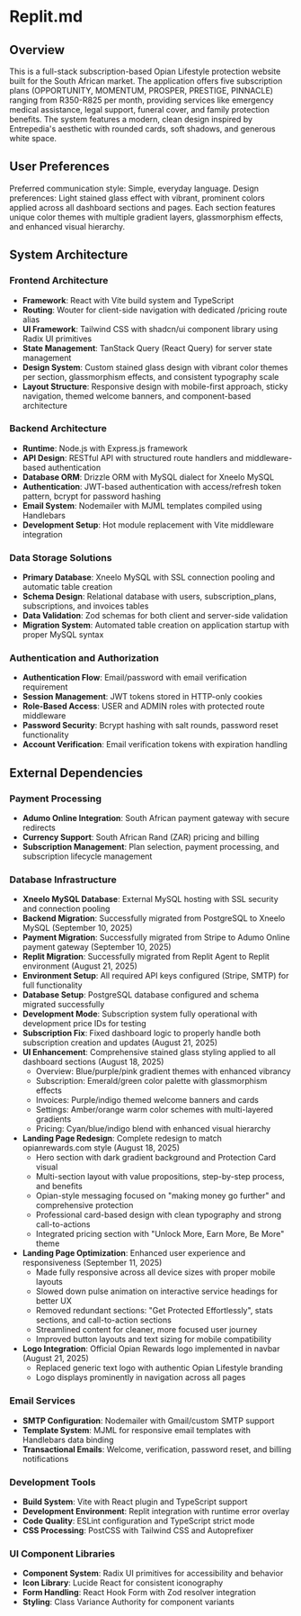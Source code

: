 # Replit.md

## Overview

This is a full-stack subscription-based Opian Lifestyle protection website built for the South African market. The application offers five subscription plans (OPPORTUNITY, MOMENTUM, PROSPER, PRESTIGE, PINNACLE) ranging from R350-R825 per month, providing services like emergency medical assistance, legal support, funeral cover, and family protection benefits. The system features a modern, clean design inspired by Entrepedia's aesthetic with rounded cards, soft shadows, and generous white space.

## User Preferences

Preferred communication style: Simple, everyday language.
Design preferences: Light stained glass effect with vibrant, prominent colors applied across all dashboard sections and pages. Each section features unique color themes with multiple gradient layers, glassmorphism effects, and enhanced visual hierarchy.

## System Architecture

### Frontend Architecture
- **Framework**: React with Vite build system and TypeScript
- **Routing**: Wouter for client-side navigation with dedicated /pricing route alias
- **UI Framework**: Tailwind CSS with shadcn/ui component library using Radix UI primitives
- **State Management**: TanStack Query (React Query) for server state management
- **Design System**: Custom stained glass design with vibrant color themes per section, glassmorphism effects, and consistent typography scale
- **Layout Structure**: Responsive design with mobile-first approach, sticky navigation, themed welcome banners, and component-based architecture

### Backend Architecture
- **Runtime**: Node.js with Express.js framework
- **API Design**: RESTful API with structured route handlers and middleware-based authentication
- **Database ORM**: Drizzle ORM with MySQL dialect for Xneelo MySQL
- **Authentication**: JWT-based authentication with access/refresh token pattern, bcrypt for password hashing
- **Email System**: Nodemailer with MJML templates compiled using Handlebars
- **Development Setup**: Hot module replacement with Vite middleware integration

### Data Storage Solutions
- **Primary Database**: Xneelo MySQL with SSL connection pooling and automatic table creation
- **Schema Design**: Relational database with users, subscription_plans, subscriptions, and invoices tables
- **Data Validation**: Zod schemas for both client and server-side validation
- **Migration System**: Automated table creation on application startup with proper MySQL syntax

### Authentication and Authorization
- **Authentication Flow**: Email/password with email verification requirement
- **Session Management**: JWT tokens stored in HTTP-only cookies
- **Role-Based Access**: USER and ADMIN roles with protected route middleware
- **Password Security**: Bcrypt hashing with salt rounds, password reset functionality
- **Account Verification**: Email verification tokens with expiration handling

## External Dependencies

### Payment Processing
- **Adumo Online Integration**: South African payment gateway with secure redirects
- **Currency Support**: South African Rand (ZAR) pricing and billing
- **Subscription Management**: Plan selection, payment processing, and subscription lifecycle management

### Database Infrastructure
- **Xneelo MySQL Database**: External MySQL hosting with SSL security and connection pooling
- **Backend Migration**: Successfully migrated from PostgreSQL to Xneelo MySQL (September 10, 2025)
- **Payment Migration**: Successfully migrated from Stripe to Adumo Online payment gateway (September 10, 2025)
- **Replit Migration**: Successfully migrated from Replit Agent to Replit environment (August 21, 2025)
- **Environment Setup**: All required API keys configured (Stripe, SMTP) for full functionality
- **Database Setup**: PostgreSQL database configured and schema migrated successfully
- **Development Mode**: Subscription system fully operational with development price IDs for testing
- **Subscription Fix**: Fixed dashboard logic to properly handle both subscription creation and updates (August 21, 2025)
- **UI Enhancement**: Comprehensive stained glass styling applied to all dashboard sections (August 18, 2025)
  - Overview: Blue/purple/pink gradient themes with enhanced vibrancy
  - Subscription: Emerald/green color palette with glassmorphism effects
  - Invoices: Purple/indigo themed welcome banners and cards
  - Settings: Amber/orange warm color schemes with multi-layered gradients
  - Pricing: Cyan/blue/indigo blend with enhanced visual hierarchy
- **Landing Page Redesign**: Complete redesign to match opianrewards.com style (August 18, 2025)
  - Hero section with dark gradient background and Protection Card visual
  - Multi-section layout with value propositions, step-by-step process, and benefits
  - Opian-style messaging focused on "making money go further" and comprehensive protection
  - Professional card-based design with clean typography and strong call-to-actions
  - Integrated pricing section with "Unlock More, Earn More, Be More" theme
- **Landing Page Optimization**: Enhanced user experience and responsiveness (September 11, 2025)
  - Made fully responsive across all device sizes with proper mobile layouts
  - Slowed down pulse animation on interactive service headings for better UX
  - Removed redundant sections: "Get Protected Effortlessly", stats sections, and call-to-action sections
  - Streamlined content for cleaner, more focused user journey
  - Improved button layouts and text sizing for mobile compatibility
- **Logo Integration**: Official Opian Rewards logo implemented in navbar (August 21, 2025)
  - Replaced generic text logo with authentic Opian Lifestyle branding
  - Logo displays prominently in navigation across all pages

### Email Services
- **SMTP Configuration**: Nodemailer with Gmail/custom SMTP support
- **Template System**: MJML for responsive email templates with Handlebars data binding
- **Transactional Emails**: Welcome, verification, password reset, and billing notifications

### Development Tools
- **Build System**: Vite with React plugin and TypeScript support
- **Development Environment**: Replit integration with runtime error overlay
- **Code Quality**: ESLint configuration and TypeScript strict mode
- **CSS Processing**: PostCSS with Tailwind CSS and Autoprefixer

### UI Component Libraries
- **Component System**: Radix UI primitives for accessibility and behavior
- **Icon Library**: Lucide React for consistent iconography
- **Form Handling**: React Hook Form with Zod resolver integration
- **Styling**: Class Variance Authority for component variants